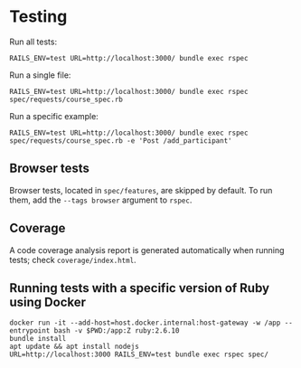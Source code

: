 # Testing

Run all tests:

```
RAILS_ENV=test URL=http://localhost:3000/ bundle exec rspec
```

Run a single file:

```
RAILS_ENV=test URL=http://localhost:3000/ bundle exec rspec spec/requests/course_spec.rb
```

Run a specific example:

```
RAILS_ENV=test URL=http://localhost:3000/ bundle exec rspec spec/requests/course_spec.rb -e 'Post /add_participant'
```

## Browser tests

Browser tests, located in `spec/features`, are skipped by default. To run them, add the `--tags browser` argument to `rspec`.

## Coverage

A code coverage analysis report is generated automatically when running tests; check `coverage/index.html`.

## Running tests with a specific version of Ruby using Docker

```
docker run -it --add-host=host.docker.internal:host-gateway -w /app --entrypoint bash -v $PWD:/app:Z ruby:2.6.10
bundle install
apt update && apt install nodejs
URL=http://localhost:3000 RAILS_ENV=test bundle exec rspec spec/
```
